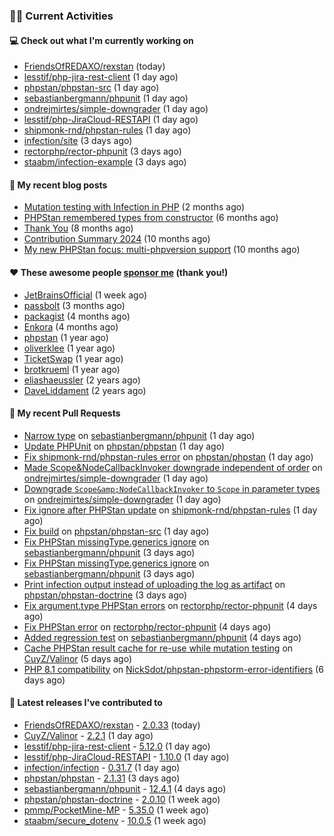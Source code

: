 ### 👨‍💻 Current Activities


#### 💻 Check out what I'm currently working on

- [FriendsOfREDAXO/rexstan](https://github.com/FriendsOfREDAXO/rexstan) (today)
- [lesstif/php-jira-rest-client](https://github.com/lesstif/php-jira-rest-client) (1 day ago)
- [phpstan/phpstan-src](https://github.com/phpstan/phpstan-src) (1 day ago)
- [sebastianbergmann/phpunit](https://github.com/sebastianbergmann/phpunit) (1 day ago)
- [ondrejmirtes/simple-downgrader](https://github.com/ondrejmirtes/simple-downgrader) (1 day ago)
- [lesstif/php-JiraCloud-RESTAPI](https://github.com/lesstif/php-JiraCloud-RESTAPI) (1 day ago)
- [shipmonk-rnd/phpstan-rules](https://github.com/shipmonk-rnd/phpstan-rules) (1 day ago)
- [infection/site](https://github.com/infection/site) (3 days ago)
- [rectorphp/rector-phpunit](https://github.com/rectorphp/rector-phpunit) (3 days ago)
- [staabm/infection-example](https://github.com/staabm/infection-example) (3 days ago)


#### 📜 My recent blog posts

- [Mutation testing with Infection in PHP](https://staabm.github.io/2025/08/01/infection-php-mutation-testing.html) (2 months ago)
- [PHPStan remembered types from constructor](https://staabm.github.io/2025/04/15/phpstan-remember-constructor-types.html) (6 months ago)
- [Thank You](https://staabm.github.io/2025/01/24/thank-you.html) (8 months ago)
- [Contribution Summary 2024](https://staabm.github.io/2024/12/11/contribution-summary-2024.html) (10 months ago)
- [My new PHPStan focus: multi-phpversion support](https://staabm.github.io/2024/11/28/phpstan-php-version-in-scope.html) (10 months ago)


#### ❤️ These awesome people [sponsor me](https://github.com/sponsors/staabm) (thank you!)

- [JetBrainsOfficial](https://github.com/JetBrainsOfficial) (1 week ago)
- [passbolt](https://github.com/passbolt) (3 months ago)
- [packagist](https://github.com/packagist) (4 months ago)
- [Enkora](https://github.com/Enkora) (4 months ago)
- [phpstan](https://github.com/phpstan) (1 year ago)
- [oliverklee](https://github.com/oliverklee) (1 year ago)
- [TicketSwap](https://github.com/TicketSwap) (1 year ago)
- [brotkrueml](https://github.com/brotkrueml) (1 year ago)
- [eliashaeussler](https://github.com/eliashaeussler) (2 years ago)
- [DaveLiddament](https://github.com/DaveLiddament) (2 years ago)


#### 🔨 My recent Pull Requests

- [Narrow type](https://github.com/sebastianbergmann/phpunit/pull/6390) on [sebastianbergmann/phpunit](https://github.com/sebastianbergmann/phpunit) (1 day ago)
- [Update PHPUnit](https://github.com/phpstan/phpstan/pull/13679) on [phpstan/phpstan](https://github.com/phpstan/phpstan) (1 day ago)
- [Fix shipmonk-rnd/phpstan-rules error](https://github.com/phpstan/phpstan/pull/13678) on [phpstan/phpstan](https://github.com/phpstan/phpstan) (1 day ago)
- [Made Scope&amp;NodeCallbackInvoker downgrade independent of order](https://github.com/ondrejmirtes/simple-downgrader/pull/17) on [ondrejmirtes/simple-downgrader](https://github.com/ondrejmirtes/simple-downgrader) (1 day ago)
- [Downgrade `Scope&amp;NodeCallbackInvoker` to `Scope` in parameter types](https://github.com/ondrejmirtes/simple-downgrader/pull/16) on [ondrejmirtes/simple-downgrader](https://github.com/ondrejmirtes/simple-downgrader) (1 day ago)
- [Fix ignore after PHPStan update](https://github.com/shipmonk-rnd/phpstan-rules/pull/322) on [shipmonk-rnd/phpstan-rules](https://github.com/shipmonk-rnd/phpstan-rules) (1 day ago)
- [Fix build](https://github.com/phpstan/phpstan-src/pull/4428) on [phpstan/phpstan-src](https://github.com/phpstan/phpstan-src) (1 day ago)
- [Fix PHPStan missingType.generics ignore](https://github.com/sebastianbergmann/phpunit/pull/6387) on [sebastianbergmann/phpunit](https://github.com/sebastianbergmann/phpunit) (3 days ago)
- [Fix PHPStan missingType.generics ignore](https://github.com/sebastianbergmann/phpunit/pull/6386) on [sebastianbergmann/phpunit](https://github.com/sebastianbergmann/phpunit) (3 days ago)
- [Print infection output instead of uploading the log as artifact](https://github.com/phpstan/phpstan-doctrine/pull/696) on [phpstan/phpstan-doctrine](https://github.com/phpstan/phpstan-doctrine) (3 days ago)
- [Fix argument.type PHPStan errors](https://github.com/rectorphp/rector-phpunit/pull/553) on [rectorphp/rector-phpunit](https://github.com/rectorphp/rector-phpunit) (4 days ago)
- [Fix PHPStan error](https://github.com/rectorphp/rector-phpunit/pull/552) on [rectorphp/rector-phpunit](https://github.com/rectorphp/rector-phpunit) (4 days ago)
- [Added regression test](https://github.com/sebastianbergmann/phpunit/pull/6384) on [sebastianbergmann/phpunit](https://github.com/sebastianbergmann/phpunit) (4 days ago)
- [Cache PHPStan result cache for re-use while mutation testing](https://github.com/CuyZ/Valinor/pull/721) on [CuyZ/Valinor](https://github.com/CuyZ/Valinor) (5 days ago)
- [PHP 8.1 compatibility](https://github.com/NickSdot/phpstan-phpstorm-error-identifiers/pull/1) on [NickSdot/phpstan-phpstorm-error-identifiers](https://github.com/NickSdot/phpstan-phpstorm-error-identifiers) (6 days ago)


#### 🔭 Latest releases I've contributed to

- [FriendsOfREDAXO/rexstan](https://github.com/FriendsOfREDAXO/rexstan) - [2.0.33](https://github.com/FriendsOfREDAXO/rexstan/releases/tag/2.0.33) (today)
- [CuyZ/Valinor](https://github.com/CuyZ/Valinor) - [2.2.1](https://github.com/CuyZ/Valinor/releases/tag/2.2.1) (1 day ago)
- [lesstif/php-jira-rest-client](https://github.com/lesstif/php-jira-rest-client) - [5.12.0](https://github.com/lesstif/php-jira-rest-client/releases/tag/5.12.0) (1 day ago)
- [lesstif/php-JiraCloud-RESTAPI](https://github.com/lesstif/php-JiraCloud-RESTAPI) - [1.10.0](https://github.com/lesstif/php-JiraCloud-RESTAPI/releases/tag/1.10.0) (1 day ago)
- [infection/infection](https://github.com/infection/infection) - [0.31.7](https://github.com/infection/infection/releases/tag/0.31.7) (1 day ago)
- [phpstan/phpstan](https://github.com/phpstan/phpstan) - [2.1.31](https://github.com/phpstan/phpstan/releases/tag/2.1.31) (3 days ago)
- [sebastianbergmann/phpunit](https://github.com/sebastianbergmann/phpunit) - [12.4.1](https://github.com/sebastianbergmann/phpunit/releases/tag/12.4.1) (4 days ago)
- [phpstan/phpstan-doctrine](https://github.com/phpstan/phpstan-doctrine) - [2.0.10](https://github.com/phpstan/phpstan-doctrine/releases/tag/2.0.10) (1 week ago)
- [pmmp/PocketMine-MP](https://github.com/pmmp/PocketMine-MP) - [5.35.0](https://github.com/pmmp/PocketMine-MP/releases/tag/5.35.0) (1 week ago)
- [staabm/secure_dotenv](https://github.com/staabm/secure_dotenv) - [10.0.5](https://github.com/staabm/secure_dotenv/releases/tag/10.0.5) (1 week ago)
